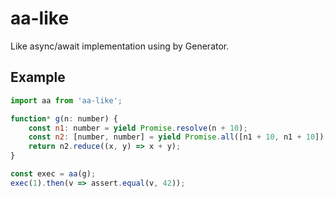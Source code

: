 # aa-like

Like async/await implementation using by Generator.

## Example

```js
import aa from 'aa-like';

function* g(n: number) {
    const n1: number = yield Promise.resolve(n + 10);
    const n2: [number, number] = yield Promise.all([n1 + 10, n1 + 10]);
    return n2.reduce((x, y) => x + y);
}

const exec = aa(g);
exec(1).then(v => assert.equal(v, 42));
```